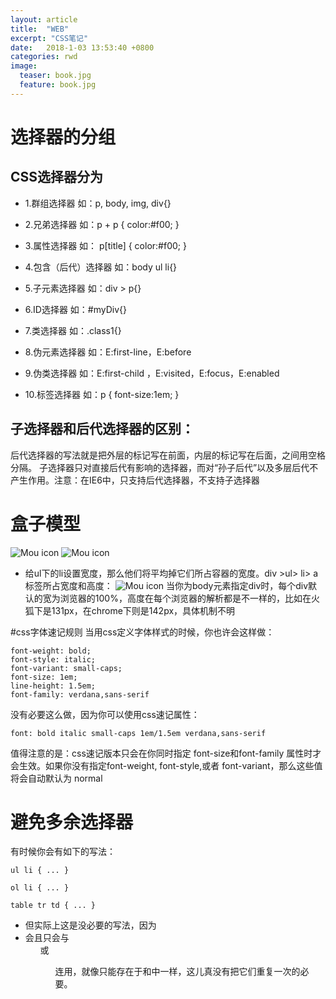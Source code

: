 ```yaml
---
layout: article
title:  "WEB"
excerpt: "CSS笔记"
date:   2018-1-03 13:53:40 +0800
categories: rwd
image:
  teaser: book.jpg
  feature: book.jpg
---
```

# 选择器的分组
## CSS选择器分为
- 1.群组选择器  如：p, body, img, div{}

- 2.兄弟选择器  如：p + p { color:#f00; }

- 3.属性选择器  如： p[title] { color:#f00; }

- 4.包含（后代）选择器  如：body ul li{}

- 5.子元素选择器 如：div > p{}

- 6.ID选择器  如：#myDiv{}

- 7.类选择器  如：.class1{}

- 8.伪元素选择器  如：E:first-line，E:before

- 9.伪类选择器  如：E:first-child ，E:visited，E:focus，E:enabled

- 10.标签选择器  如：p { font-size:1em; }
## 子选择器和后代选择器的区别：
后代选择器的写法就是把外层的标记写在前面，内层的标记写在后面，之间用空格分隔。
子选择器只对直接后代有影响的选择器，而对“孙子后代”以及多层后代不产生作用。注意：在IE6中，只支持后代选择器，不支持子选择器

# 盒子模型
![Mou icon](https://i.loli.net/2018/01/18/5a60090f3c931.png)
![Mou icon](https://i.loli.net/2018/01/18/5a60090f45958.png)
- 给ul下的li设置宽度，那么他们将平均掉它们所占容器的宽度。div >ul> li> a标签所占宽度和高度：
![Mou icon](https://i.loli.net/2018/01/18/5a60090f3bd54.png)
当你为body元素指定div时，每个div默认的宽为浏览器的100%，高度在每个浏览器的解析都是不一样的，比如在火狐下是131px，在chrome下则是142px，具体机制不明

#css字体速记规则
当用css定义字体样式的时候，你也许会这样做：
```
font-weight: bold;
font-style: italic;
font-variant: small-caps;
font-size: 1em;
line-height: 1.5em;
font-family: verdana,sans-serif 
```
没有必要这么做，因为你可以使用css速记属性：
```
font: bold italic small-caps 1em/1.5em verdana,sans-serif
```
值得注意的是：css速记版本只会在你同时指定 font-size和font-family 属性时才会生效。如果你没有指定font-weight, font-style,或者 font-variant，那么这些值将会自动默认为 normal

# 避免多余选择器
有时候你会有如下的写法：
```
ul li { ... }

ol li { ... }
    
table tr td { ... }
```
- 但实际上这是没必要的写法，因为<li>会且只会与<ul>或<ol>连用，就像<td>只能存在于<tr>和<table>中一样，这儿真没有把它们重复一次的必要。

